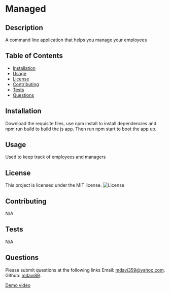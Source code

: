 
  # Managed
  ## Description
  A command line application that helps you manage your employees

  ## Table of Contents
  - [Installation](#installation)
  - [Usage](#usage)
  - [License](#license)
  - [Contributing](#contributing)
  - [Tests](#tests)
  - [Questions](#questions)

  ## Installation
  Download the requisite files, use npm install to install dependencies and npm run build to build the js app. Then run npm start to boot the app up.

  ## Usage
  Used to keep track of employees and managers

  ## License
This project is licensed under the MIT license.
  ![License](https://img.shields.io/badge/license-MIT-blue.svg)

  ## Contributing
  N/A

  ## Tests
  N/A
  
  ## Questions
  Please submit questions at the following links
  Email: [mdavi359@yahoo.com](mailto:mdavi359@yahoo.com).
  Github: [mdavi89](https://github.com/mdavi89).

  [Demo video](https://drive.google.com/file/d/1vjrOqrLksUTIwPi5TmWw4yxWxiwkSBC9/view)